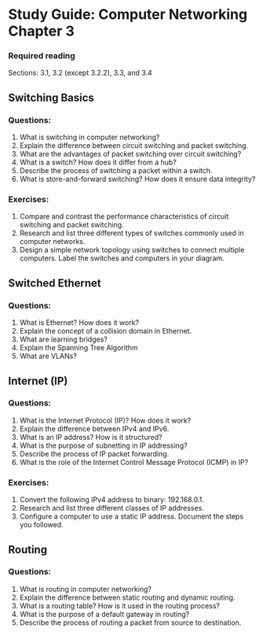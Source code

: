# Study Guide: Computer Networking Chapter 3



### Required reading
Sections: 3.1, 3.2 (except 3.2.2), 3.3, and 3.4

## Switching Basics

### Questions:
1. What is switching in computer networking?
2. Explain the difference between circuit switching and packet switching.
3. What are the advantages of packet switching over circuit switching?
4. What is a switch? How does it differ from a hub?
5. Describe the process of switching a packet within a switch.
6. What is store-and-forward switching? How does it ensure data integrity?

### Exercises:
1. Compare and contrast the performance characteristics of circuit switching and packet switching.
2. Research and list three different types of switches commonly used in computer networks.
3. Design a simple network topology using switches to connect multiple computers. Label the switches and computers in your diagram.

## Switched Ethernet

### Questions:
1. What is Ethernet? How does it work?
2. Explain the concept of a collision domain in Ethernet.
3. What are learning bridges?
4. Explain the Spanning Tree Algorithm
5. What are VLANs?


## Internet (IP)

### Questions:
1. What is the Internet Protocol (IP)? How does it work?
2. Explain the difference between IPv4 and IPv6.
3. What is an IP address? How is it structured?
4. What is the purpose of subnetting in IP addressing?
5. Describe the process of IP packet forwarding.
6. What is the role of the Internet Control Message Protocol (ICMP) in IP?

### Exercises:
1. Convert the following IPv4 address to binary: 192.168.0.1.
2. Research and list three different classes of IP addresses.
3. Configure a computer to use a static IP address. Document the steps you followed.

## Routing

### Questions:
1. What is routing in computer networking?
2. Explain the difference between static routing and dynamic routing.
3. What is a routing table? How is it used in the routing process?
4. What is the purpose of a default gateway in routing?
5. Describe the process of routing a packet from source to destination.




```python

```
